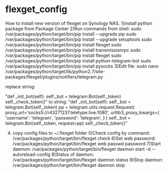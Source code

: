 # flexget_config
How to install new version of flexget on Synology NAS.
1)install python package from Package Center
2)Run commands from shell:
sudo /var/packages/python/target/bin/pip install --upgrade pip
sudo /var/packages/python/target/bin/pip install --upgrade setuptools
sudo /var/packages/python/target/bin/pip install flexget
sudo /var/packages/python/target/bin/pip install transmissionrpc
sudo /var/packages/python/target/bin/pip install flexget
sudo /var/packages/python/target/bin/pip install python-telegram-bot
sudo /var/packages/python/target/bin/pip install pysocks
3)Edit file:
sudo nano /var/packages/python/target/lib/python2.7/site-packages/flexget/plugins/notifiers/telegram.py

replace string:

"def _init_bot(self):
        self._bot = telegram.Bot(self._token)
        self._check_token()"
to string:
"def _init_bot(self):
        self._bot = telegram.Bot(self._token)
        pp = telegram.utils.request.Request(
            proxy_url='socks5://r43271237.teletype.live:1080',
            urllib3_proxy_kwargs={
                'username': 'telegram',
                'password': 'telegram',
            }
        )
        self._bot = telegram.Bot(self._token, request=pp)
        self._check_token()"
        
4) copy config files to ~/.flexget folder
5)Check config by command:
/var/packages/python/target/bin/flexget check
6)Set web password:
/var/packages/python/target/bin/flexget web passwd password
7)Start daemon:
/var/packages/python/target/bin/flexget daemon start -d --autoreload-config
8)Status of daemon:
/var/packages/python/target/bin/flexget daemon status
9)Stop daemon:
/var/packages/python/target/bin/flexget daemon stop

